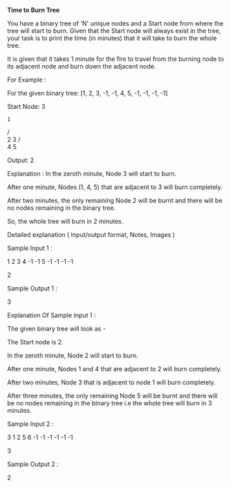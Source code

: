 **Time to Burn Tree**


You have a binary tree of 'N' unique nodes and a Start node from where the tree will start to burn. Given that the Start node will always exist in the tree, your task is to print the time (in minutes) that it will take to burn the whole tree.

It is given that it takes 1 minute for the fire to travel from the burning node to its adjacent node and burn down the adjacent node.



For Example :

For the given binary tree: [1, 2, 3, -1, -1, 4, 5, -1, -1, -1, -1]

Start Node: 3

    1
   / \
  2   3
     / \
    4   5

Output: 2

Explanation :
In the zeroth minute, Node 3 will start to burn.

After one minute, Nodes (1, 4, 5) that are adjacent to 3 will burn completely.

After two minutes, the only remaining Node 2 will be burnt and there will be no nodes remaining in the binary tree. 

So, the whole tree will burn in 2 minutes.

Detailed explanation ( Input/output format, Notes, Images )

Sample Input 1 :

1 2 3 4 -1 -1 5 -1 -1 -1 -1

2    

Sample Output 1 :

3

Explanation Of Sample Input 1 :

The given binary tree will look as - 

The Start node is 2.

In the zeroth minute, Node 2 will start to burn.

After one minute, Nodes 1 and 4 that are adjacent to 2 will burn completely.

After two minutes, Node 3 that is adjacent to node 1 will burn completely.

After three minutes, the only remaining Node 5 will be burnt and there will be no nodes remaining in the binary tree i.e the whole tree will burn in 3 minutes.


Sample Input 2 :

3 1 2 5 6 -1 -1 -1 -1 -1 -1

3

Sample Output 2 :

2
